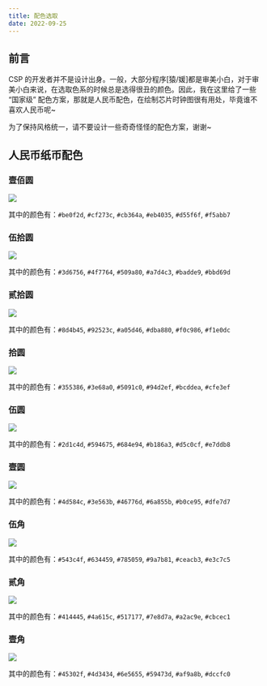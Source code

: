 ```yaml
---
title: 配色选取
date: 2022-09-25
---
```


## 前言

CSP 的开发者并不是设计出身。一般，大部分程序[猿/媛]都是审美小白，对于审美小白来说，在选取色系的时候总是选得很丑的颜色。因此，我在这里给了一些 “国家级” 配色方案，那就是人民币配色，在绘制芯片时钟图很有用处，毕竟谁不喜欢人民币呢~

为了保持风格统一，请不要设计一些奇奇怪怪的配色方案，谢谢~

## 人民币纸币配色

### 壹佰圆

![](../assets/color/100.jpg)

其中的颜色有：`#be0f2d`, `#cf273c`, `#cb364a`, `#eb4035`, `#d55f6f`, `#f5abb7`

### 伍拾圆

![](../assets/color/50.jpg)

其中的颜色有：`#3d6756`, `#4f7764`, `#509a80`, `#a7d4c3`, `#badde9`, `#bbd69d`

### 贰拾圆

![](../assets/color/20.jpg)

其中的颜色有：`#8d4b45`, `#92523c`, `#a05d46`, `#dba880`, `#f0c986`, `#f1e0dc`

### 拾圆

![](../assets/color/10.jpg)

其中的颜色有：`#355386`, `#3e68a0`, `#5091c0`, `#94d2ef`, `#bcddea`, `#cfe3ef`

### 伍圆

![](../assets/color/5.jpg)

其中的颜色有：`#2d1c4d`, `#594675`, `#684e94`, `#b186a3`, `#d5c0cf`, `#e7ddb8`

### 壹圆

![](../assets/color/1.jpg)

其中的颜色有：`#4d584c`, `#3e563b`, `#46776d`, `#6a855b`, `#b0ce95`, `#dfe7d7`


### 伍角

![](../assets/color/0.5.jpg)

其中的颜色有：`#543c4f`, `#634459`, `#785059`, `#9a7b81`, `#ceacb3`, `#e3c7c5`

### 贰角

![](../assets/color/0.2.jpg)

其中的颜色有：`#414445`, `#4a615c`, `#517177`, `#7e8d7a`, `#a2ac9e`, `#cbcec1`

### 壹角

![](../assets/color/0.1.jpg)

其中的颜色有：`#45302f`, `#4d3434`, `#6e5655`, `#59473d`, `#af9a8b`, `#dccfc0`

